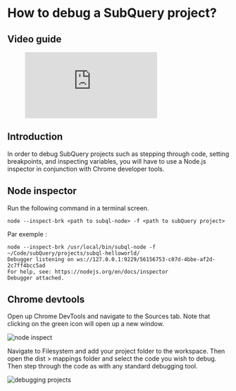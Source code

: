 # How to debug a SubQuery project?

## Video guide

<figure class="video_container">
  <iframe src="https://www.youtube.com/embed/6NlaO-YN2q4" frameborder="0" allowfullscreen="true"></iframe>
</figure>

## Introduction

In order to debug SubQuery projects such as stepping through code, setting breakpoints, and inspecting variables, you will have to use a Node.js inspector in conjunction with Chrome developer tools.

## Node inspector

Run the following command in a terminal screen.

```shell
node --inspect-brk <path to subql-node> -f <path to subQuery project>
```

Par exemple :
```shell
node --inspect-brk /usr/local/bin/subql-node -f ~/Code/subQuery/projects/subql-helloworld/
Debugger listening on ws://127.0.0.1:9229/56156753-c07d-4bbe-af2d-2c7ff4bcc5ad
For help, see: https://nodejs.org/en/docs/inspector
Debugger attached.
```

## Chrome devtools

Open up Chrome DevTools and navigate to the Sources tab. Note that clicking on the green icon will open up a new window.

![node inspect](/assets/img/node_inspect.png)

Navigate to Filesystem and add your project folder to the workspace. Then open the dist > mappings folder and select the code you wish to debug. Then step through the code as with any standard debugging tool.

![debugging projects](/assets/img/debugging_projects.png)
